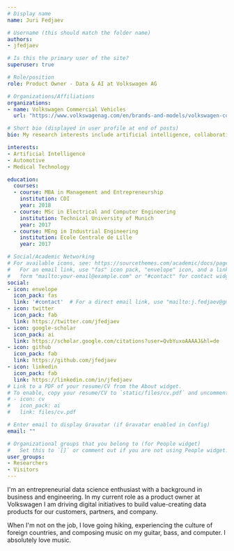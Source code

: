 ```yaml
---
# Display name
name: Juri Fedjaev

# Username (this should match the folder name)
authors:
- jfedjaev

# Is this the primary user of the site?
superuser: true

# Role/position
role: Product Owner - Data & AI at Volkswagen AG

# Organizations/Affiliations
organizations:
- name: Volkswagen Commercial Vehicles
  url: "https://www.volkswagenag.com/en/brands-and-models/volkswagen-commercial-vehicles.html"

# Short bio (displayed in user profile at end of posts)
bio: My research interests include artificial intelligence, collaborative robotics and medical technology.

interests:
- Artificial Intelligence
- Automotive
- Medical Technology

education:
  courses:
  - course: MBA in Management and Entrepreneurship 
    institution: CDI
    year: 2018
  - course: MSc in Electrical and Computer Engineering
    institution: Technical University of Munich
    year: 2017
  - course: MEng in Industrial Engineering
    institution: Ecole Centrale de Lille
    year: 2017

# Social/Academic Networking
# For available icons, see: https://sourcethemes.com/academic/docs/page-builder/#icons
#   For an email link, use "fas" icon pack, "envelope" icon, and a link in the
#   form "mailto:your-email@example.com" or "#contact" for contact widget.
social:
- icon: envelope
  icon_pack: fas
  link: '#contact'  # For a direct email link, use "mailto:j.fedjaev@gmx.net".
- icon: twitter
  icon_pack: fab
  link: https://twitter.com/jfedjaev
- icon: google-scholar
  icon_pack: ai
  link: https://scholar.google.com/citations?user=QvbYuxoAAAAJ&hl=de
- icon: github
  icon_pack: fab
  link: https://github.com/jfedjaev
- icon: linkedin
  icon_pack: fab
  link: https://linkedin.com/in/jfedjaev
# Link to a PDF of your resume/CV from the About widget.
# To enable, copy your resume/CV to `static/files/cv.pdf` and uncomment the lines below.
# - icon: cv
#   icon_pack: ai
#   link: files/cv.pdf

# Enter email to display Gravatar (if Gravatar enabled in Config)
email: ""

# Organizational groups that you belong to (for People widget)
#   Set this to `[]` or comment out if you are not using People widget.
user_groups:
- Researchers
- Visitors
---
```

I'm an entrepreneurial data science enthusiast with a background in business and engineering. In my current role as a product owner at Volkswagen I am driving digital initiatives to build value-creating data products for our customers, partners, and company. 


When I'm not on the job, I love going hiking, experiencing the culture of foreign countries, and composing music on my guitar, bass, and computer. I absolutely love music. 
 

